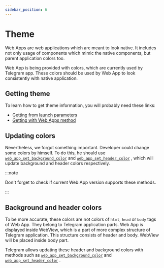 ```yaml
---
sidebar_position: 6
---
```


# Theme

Web Apps are web applications which are meant to look native. It includes not
only usage of components which mimic the native components, but parent
application colors too.

Web App is being provided with colors, which are currently used by Telegram app.
These colors should be used by Web App to look consistently with native
application.

## Getting theme

To learn how to get theme information, you will probably need these links:

- [Getting from launch parameters](../launch-params/structure#tgwebappthemeparams)
- [Getting with Web Apps method](../apps-communication/methods.mdx#web_app_request_theme)

## Updating colors

Nevertheless, we forgot something important. Developer could change some colors
by himself. To do this, he should
use [`web_app_set_background_color`](../apps-communication/methods.mdx#web_app_set_background_color)
and [`web_app_set_header_color`](../apps-communication/methods.mdx#web_app_set_header_color)
, which will update background and header colors respectively.

:::note

Don't forget to check if current Web App version supports these methods.

:::

## Background and header colors

To be more accurate, these colors are not colors of `html`, `head` or `body`
tags of Web App. They belong to Telegram application parts. Web App is
displayed inside WebView, which is a part of more complex structure of Telegram
application. This structure consists of header and body. WebView will be placed
inside body part.

Telegram allows updating these header and background colors with methods such
as [`web_app_set_background_color`](../apps-communication/methods.mdx#web_app_set_background_color)
and [`web_app_set_header_color`](../apps-communication/methods.mdx#web_app_set_header_color)
. 
